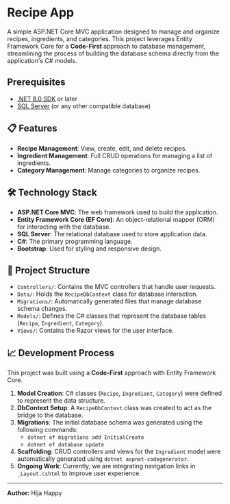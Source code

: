 # Recipe App

A simple ASP.NET Core MVC application designed to manage and organize recipes, ingredients, and categories. This project leverages Entity Framework Core for a **Code-First** approach to database management, streamlining the process of building the database schema directly from the application's C# models.



## Prerequisites

* [.NET 8.0 SDK](https://dotnet.microsoft.com/download) or later
* [SQL Server](https://www.microsoft.com/en-us/sql-server/sql-server-downloads) (or any other compatible database)

## 📋 Features

* **Recipe Management**: View, create, edit, and delete recipes.
* **Ingredient Management**: Full CRUD operations for managing a list of ingredients.
* **Category Management**: Manage categories to organize recipes.

## 🛠️ Technology Stack

* **ASP.NET Core MVC**: The web framework used to build the application.
* **Entity Framework Core (EF Core)**: An object-relational mapper (ORM) for interacting with the database.
* **SQL Server**: The relational database used to store application data.
* **C#**: The primary programming language.
* **Bootstrap**: Used for styling and responsive design.

## 📂 Project Structure

* `Controllers/`: Contains the MVC controllers that handle user requests.
* `Data/`: Holds the `RecipeDbContext` class for database interaction.
* `Migrations/`: Automatically generated files that manage database schema changes.
* `Models/`: Defines the C# classes that represent the database tables (`Recipe`, `Ingredient`, `Category`).
* `Views/`: Contains the Razor views for the user interface.

## 📈 Development Process

This project was built using a **Code-First** approach with Entity Framework Core.

1.  **Model Creation**: C# classes (`Recipe`, `Ingredient`, `Category`) were defined to represent the data structure.
2.  **DbContext Setup**: A `RecipeDbContext` class was created to act as the bridge to the database.
3.  **Migrations**: The initial database schema was generated using the following commands:
    * `dotnet ef migrations add InitialCreate`
    * `dotnet ef database update`
4.  **Scaffolding**: CRUD controllers and views for the `Ingredient` model were automatically generated using `dotnet aspnet-codegenerator`.
5.  **Ongoing Work**: Currently, we are integrating navigation links in `_Layout.cshtml` to improve user experience.


---

**Author:** Hija Happy
